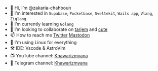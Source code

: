 - 👋 Hi, I’m @zakaria-chahboun
- 👀 I’m interested in `Supabase`, `Pocketbase`, `Sveltekit`, `Wails app`, `Vlang`, `Ziglang`
- 🌱 I’m currently learning `Golang`
- 💞️ I’m looking to collaborate on [tarjem](https://github.com/zakaria-chahboun/tarjem) and [cute](https://github.com/zakaria-chahboun/cute) 
- 📫 How to reach me [Twitter](https://twitter.com/zaki_chahboun) [Mastodon](https://bassam.social/@zaki)
- 🐧 I'm using Linux for everything
- 🛠️ IDE: Vscode & AstroVim
- 📺 YouTube channel: [Khawarizmyana](https://youtube.com/@khawarizmyana)
- 📝 Telegram channel: [Khawarizmyana](https://t.me/khawarizmyana)

<!---
zakaria-chahboun/zakaria-chahboun is a ✨ special ✨ repository because its `README.md` (this file) appears on your GitHub profile.
You can click the Preview link to take a look at your changes.
--->
